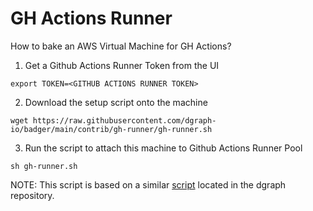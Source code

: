 # GH Actions Runner

How to bake an AWS Virtual Machine for GH Actions?

1. Get a Github Actions Runner Token from the UI
```
export TOKEN=<GITHUB ACTIONS RUNNER TOKEN>
```
2. Download the setup script onto the machine
```
wget https://raw.githubusercontent.com/dgraph-io/badger/main/contrib/gh-runner/gh-runner.sh
```
3. Run the script to attach this machine to Github Actions Runner Pool
```
sh gh-runner.sh
```
NOTE: This script is based on a similar [script](https://github.com/dgraph-io/dgraph/tree/main/contrib/gh-runner) located in the dgraph repository.

